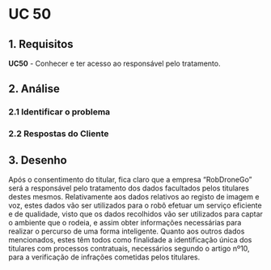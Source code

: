 # UC 50

## 1. Requisitos

**UC50** - Conhecer e ter acesso ao responsável pelo tratamento.

## 2. Análise

### 2.1 Identificar o problema

### 2.2 Respostas do Cliente

## 3. Desenho

Após o consentimento do titular, fica claro que a empresa “RobDroneGo” será a responsável pelo tratamento dos dados facultados pelos titulares destes mesmos. Relativamente aos dados relativos ao registo de imagem e voz, estes dados vão ser utilizados para o robô efetuar um serviço eficiente e de qualidade, visto que os dados recolhidos vão ser utilizados para captar o ambiente que o rodeia, e assim obter informações necessárias para realizar o percurso de uma forma inteligente. Quanto aos outros dados mencionados, estes têm todos como finalidade a identificação única dos titulares com processos contratuais, necessários segundo o artigo nº10, para a verificação de infrações cometidas pelos titulares.

